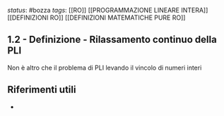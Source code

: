 *status*: #bozza 
*tags*: [[RO]] [[PROGRAMMAZIONE LINEARE INTERA]] [[DEFINIZIONI RO]] [[DEFINIZIONI MATEMATICHE PURE RO]]

## 1.2 - Definizione - Rilassamento continuo della PLI

Non è altro che il problema di PLI levando il vincolo di numeri interi

## Riferimenti utili

* 